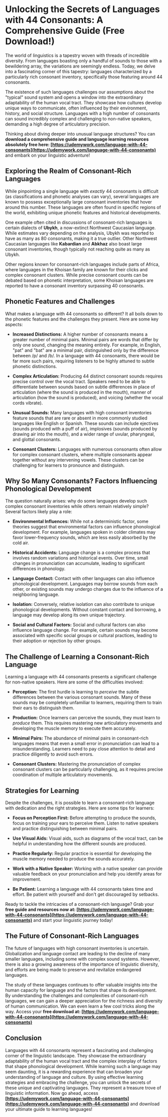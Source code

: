 # Unlocking the Secrets of Languages with 44 Consonants: A Comprehensive Guide (Free Download!)

The world of linguistics is a tapestry woven with threads of incredible diversity. From languages boasting only a handful of sounds to those with a bewildering array, the variations are seemingly endless. Today, we delve into a fascinating corner of this tapestry: languages characterized by a particularly rich consonant inventory, specifically those featuring around 44 consonants.

The existence of such languages challenges our assumptions about the "typical" sound system and opens a window into the extraordinary adaptability of the human vocal tract. They showcase how cultures develop unique ways to communicate, often influenced by their environment, history, and social structure. Languages with a high number of consonants can sound incredibly complex and challenging to non-native speakers, demanding a high degree of articulatory precision.

Thinking about diving deeper into unusual language structures? You can **download a comprehensive guide and language learning resources absolutely free here: [https://udemywork.com/language-with-44-consonants](https://udemywork.com/language-with-44-consonants)** and embark on your linguistic adventure!

## Exploring the Realm of Consonant-Rich Languages

While pinpointing a single language with *exactly* 44 consonants is difficult (as classifications and phonetic analyses can vary), several languages are known to possess exceptionally large consonant inventories that hover around this number. These languages are often found in specific regions of the world, exhibiting unique phonetic features and historical developments.

One example often cited in discussions of consonant-rich languages is certain dialects of **Ubykh**, a now-extinct Northwest Caucasian language. While estimates vary depending on the analysis, Ubykh was reported to have as many as 80 consonants, making it a true outlier. Other Northwest Caucasian languages like **Kabardian** and **Abkhaz** also boast large consonant inventories, though typically not reaching quite as many as Ubykh.

Other regions known for consonant-rich languages include parts of Africa, where languages in the Khoisan family are known for their clicks and complex consonant clusters. While precise consonant counts can be debated based on phonetic interpretation, some Khoisan languages are reported to have a consonant inventory surpassing 40 consonants.

## Phonetic Features and Challenges

What makes a language with 44 consonants so different? It all boils down to the phonetic features and the challenges they present. Here are some key aspects:

*   **Increased Distinctions:** A higher number of consonants means a greater number of minimal pairs. Minimal pairs are words that differ by only one sound, changing the meaning entirely. For example, in English, "pat" and "bat" are a minimal pair, distinguished only by the difference between /p/ and /b/. In a language with 44 consonants, there would be far more such pairs, requiring listeners to be highly attuned to subtle phonetic distinctions.

*   **Complex Articulation:** Producing 44 distinct consonant sounds requires precise control over the vocal tract. Speakers need to be able to differentiate between sounds based on subtle differences in place of articulation (where the sound is produced in the mouth), manner of articulation (how the sound is produced), and voicing (whether the vocal cords vibrate).

*   **Unusual Sounds:** Many languages with high consonant inventories feature sounds that are rare or absent in more commonly studied languages like English or Spanish. These sounds can include ejectives (sounds produced with a puff of air), implosives (sounds produced by drawing air into the mouth), and a wider range of uvular, pharyngeal, and glottal consonants.

*   **Consonant Clusters:** Languages with numerous consonants often allow for complex consonant clusters, where multiple consonants appear together without any intervening vowels. These clusters can be challenging for learners to pronounce and distinguish.

## Why So Many Consonants? Factors Influencing Phonological Development

The question naturally arises: why do some languages develop such complex consonant inventories while others remain relatively simple? Several factors likely play a role:

*   **Environmental Influences:** While not a deterministic factor, some theories suggest that environmental factors can influence phonological development. For example, languages spoken in colder climates may favor lower-frequency sounds, which are less easily absorbed by the cold air.

*   **Historical Accidents:** Language change is a complex process that involves random variations and historical events. Over time, small changes in pronunciation can accumulate, leading to significant differences in phonology.

*   **Language Contact:** Contact with other languages can also influence phonological development. Languages may borrow sounds from each other, or existing sounds may undergo changes due to the influence of a neighboring language.

*   **Isolation:** Conversely, relative isolation can also contribute to unique phonological developments. Without constant contact and borrowing, a language may develop along its own unique trajectory.

*   **Social and Cultural Factors:** Social and cultural factors can also influence language change. For example, certain sounds may become associated with specific social groups or cultural practices, leading to their adoption or rejection by other groups.

## The Challenge of Learning a Consonant-Rich Language

Learning a language with 44 consonants presents a significant challenge for non-native speakers. Here are some of the difficulties involved:

*   **Perception:** The first hurdle is learning to *perceive* the subtle differences between the various consonant sounds. Many of these sounds may be completely unfamiliar to learners, requiring them to train their ears to distinguish them.

*   **Production:** Once learners can perceive the sounds, they must learn to *produce* them. This requires mastering new articulatory movements and developing the muscle memory to execute them accurately.

*   **Minimal Pairs:** The abundance of minimal pairs in consonant-rich languages means that even a small error in pronunciation can lead to a misunderstanding. Learners need to pay close attention to detail and practice diligently to avoid such errors.

*   **Consonant Clusters:** Mastering the pronunciation of complex consonant clusters can be particularly challenging, as it requires precise coordination of multiple articulatory movements.

## Strategies for Learning

Despite the challenges, it is possible to learn a consonant-rich language with dedication and the right strategies. Here are some tips for learners:

*   **Focus on Perception First:** Before attempting to produce the sounds, focus on training your ears to perceive them. Listen to native speakers and practice distinguishing between minimal pairs.

*   **Use Visual Aids:** Visual aids, such as diagrams of the vocal tract, can be helpful in understanding how the different sounds are produced.

*   **Practice Regularly:** Regular practice is essential for developing the muscle memory needed to produce the sounds accurately.

*   **Work with a Native Speaker:** Working with a native speaker can provide valuable feedback on your pronunciation and help you identify areas for improvement.

*   **Be Patient:** Learning a language with 44 consonants takes time and effort. Be patient with yourself and don't get discouraged by setbacks.

Ready to tackle the intricacies of a consonant-rich language? Grab your **free guide and resources now at: [https://udemywork.com/language-with-44-consonants](https://udemywork.com/language-with-44-consonants)** and start your linguistic journey today!

## The Future of Consonant-Rich Languages

The future of languages with high consonant inventories is uncertain. Globalization and language contact are leading to the decline of many smaller languages, including some with complex sound systems. However, there is also a growing awareness of the importance of linguistic diversity, and efforts are being made to preserve and revitalize endangered languages.

The study of these languages continues to offer valuable insights into the human capacity for language and the factors that shape its development. By understanding the challenges and complexities of consonant-rich languages, we can gain a deeper appreciation for the richness and diversity of human communication. We can even learn a few cool tricks along the way. Access your **free download at: [https://udemywork.com/language-with-44-consonants](https://udemywork.com/language-with-44-consonants)**

## Conclusion

Languages with 44 consonants represent a fascinating and challenging corner of the linguistic landscape. They showcase the extraordinary adaptability of the human vocal tract and the complex interplay of factors that shape phonological development. While learning such a language may seem daunting, it is a rewarding experience that can broaden your understanding of language and culture. By using effective learning strategies and embracing the challenge, you can unlock the secrets of these unique and captivating languages. They represent a treasure trove of linguistic information. Now go ahead, access **[https://udemywork.com/language-with-44-consonants](https://udemywork.com/language-with-44-consonants)** and download your ultimate guide to learning languages!
